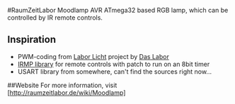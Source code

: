 #RaumZeitLabor Moodlamp
AVR ATmega32 based RGB lamp, which can be controlled by IR remote controls.

## Inspiration
* PWM-coding from [Labor Licht](http://das-labor.org/wiki/Labor_Licht) project by [Das Labor](http://das-labor.org/)
* [IRMP library](http://www.mikrocontroller.net/articles/IRMP) for remote controls with patch to run on an 8bit timer
* USART library from somewhere, can't find the sources right now...

##Website
For more information, visit [http://raumzeitlabor.de/wiki/Moodlamp]
